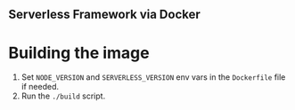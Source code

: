 Serverless Framework via Docker
--

# Building the image

1. Set `NODE_VERSION` and `SERVERLESS_VERSION` env vars in the `Dockerfile` file if needed.
1. Run the `./build` script.

